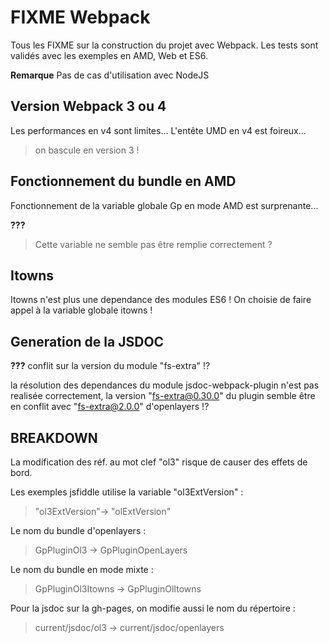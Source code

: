 # FIXME Webpack

Tous les FIXME sur la construction du projet avec Webpack.
Les tests sont validés avec les exemples en AMD, Web et ES6.

**Remarque**
Pas de cas d'utilisation avec NodeJS

## Version Webpack 3 ou 4

Les performances en v4 sont limites...
L'entête UMD en v4 est foireux...

> on bascule en version 3 !

## Fonctionnement du bundle en AMD

Fonctionnement de la variable globale Gp en mode AMD est surprenante...

**???**
> Cette variable ne semble pas être remplie correctement ?

## Itowns

Itowns n'est plus une dependance des modules ES6 !
On choisie de faire appel à la variable globale itowns !

## Generation de la JSDOC

**???**
conflit sur la version du module "fs-extra" !?

la résolution des dependances du module jsdoc-webpack-plugin n'est pas realisée
correctement, la version "fs-extra@0.30.0" du plugin semble être en conflit
avec "fs-extra@2.0.0" d'openlayers !?

## BREAKDOWN

La modification des réf. au mot clef "ol3" risque de causer des effets de bord.

Les exemples jsfiddle utilise la variable "ol3ExtVersion" :
> "ol3ExtVersion"-> "olExtVersion"

Le nom du bundle d'openlayers :
> GpPluginOl3 -> GpPluginOpenLayers

Le nom du bundle en mode mixte :
> GpPluginOl3Itowns -> GpPluginOlItowns

Pour la jsdoc sur la gh-pages, on modifie aussi le nom du répertoire :
> current/jsdoc/ol3 -> current/jsdoc/openlayers

